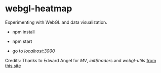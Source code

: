 # webgl-heatmap

Experimenting with WebGL and data visualization.

+ npm install

+ npm start

+ go to _localhost:3000_

Credits:
Thanks to Edward Angel for _MV_, _initShaders_ and _webgl-utils_ [from this site](https://www.cs.unm.edu/~angel/WebGL/CODE/Common/)
